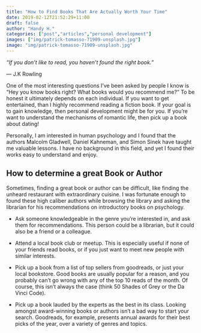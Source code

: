 ```yaml
---
title: "How to Find Books That Are Actually Worth Your Time"
date: 2019-02-12T21:52:29+11:00
draft: false
author: "Handy H."
categories: ["post","articles","personal development"]
images: ["img/patrick-tomasso-71909-unsplash.jpg"]
image: "img/patrick-tomasso-71909-unsplash.jpg"
---
```


*“If you don’t like to read, you haven’t found the right book.”*

― J.K Rowling

One of the most interesting questions I’ve been asked by people I know is “Hey you know books right? What books would you recommend me?“
To be honest it ultimately depends on each individual. If you want to get entertained, than I highly recommend reading a fiction book. If your goal is to gain knowledge, then personal development might be for you. If you’re want to understand the mechanisms of romantic life, then pick up a book about dating!

Personally, I am interested in human psychology and I found that the authors Malcolm Gladwell, Daniel Kahneman, and Simon Sinek have taught me valuable lessons. I have no background in this field, and yet I found their works easy to understand and enjoy.

## How to determine a great Book or Author

Sometimes, finding a great book or author can be difficult, like finding the unheard restaurant with extraordinary cuisine. I was fortunate enough to found these high caliber authors while browsing the library and asking the librarian for his recommendations on introductory books on psychology.

* Ask someone knowledgeable in the genre you’re interested in, and ask them for recommendations. This person could be a librarian, but it could also be a friend or a colleague.

* Attend a local book club or meetup. This is especially useful if none of your friends read books, or if you just want to meet new people with similar interests.

* Pick up a book from a list of top sellers from goodreads, or just your local bookstore. Good books are usually popular for a reason, and you probably can’t go wrong with any of the top 10 reads of the month. Of course, this isn’t always the case (think 50 Shades of Grey or the Da Vinci Code).

* Pick up a book lauded by the experts as the best in its class. Looking amongst award-winning books or authors isn’t a bad way to start your search. Goodreads, for example, presents annual awards for their best picks of the year, over a variety of genres and topics.